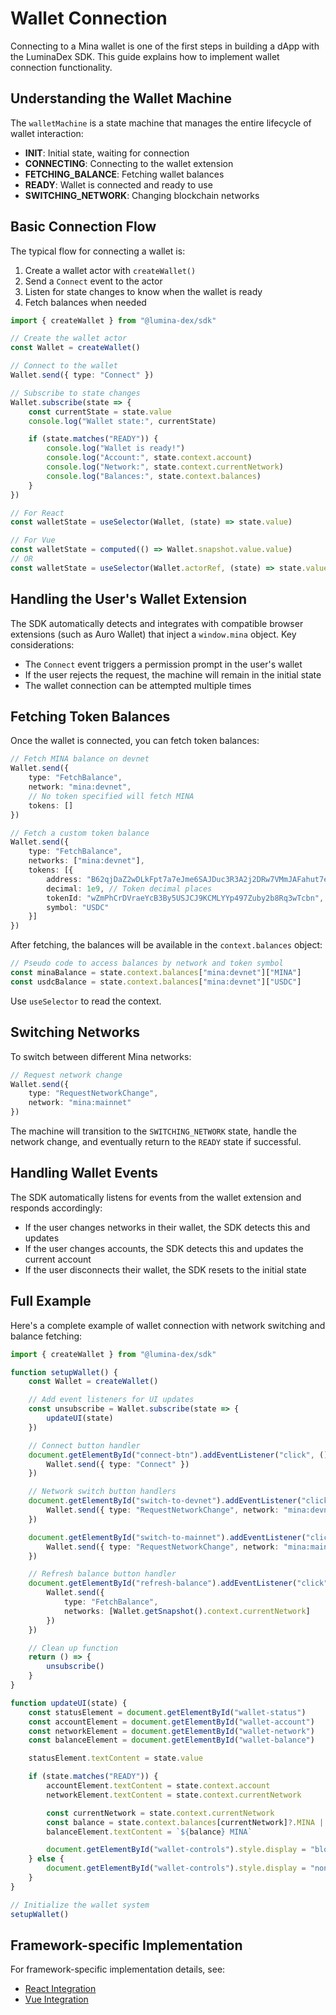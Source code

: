 # Wallet Connection

Connecting to a Mina wallet is one of the first steps in building a dApp with the LuminaDex SDK. This guide explains how to implement wallet connection functionality.

## Understanding the Wallet Machine

The `walletMachine` is a state machine that manages the entire lifecycle of wallet interaction:

- **INIT**: Initial state, waiting for connection
- **CONNECTING**: Connecting to the wallet extension
- **FETCHING_BALANCE**: Fetching wallet balances
- **READY**: Wallet is connected and ready to use
- **SWITCHING_NETWORK**: Changing blockchain networks

## Basic Connection Flow

The typical flow for connecting a wallet is:

1. Create a wallet actor with `createWallet()`
2. Send a `Connect` event to the actor
3. Listen for state changes to know when the wallet is ready
4. Fetch balances when needed

```ts
import { createWallet } from "@lumina-dex/sdk"

// Create the wallet actor
const Wallet = createWallet()

// Connect to the wallet
Wallet.send({ type: "Connect" })

// Subscribe to state changes
Wallet.subscribe(state => {
	const currentState = state.value
	console.log("Wallet state:", currentState)

	if (state.matches("READY")) {
		console.log("Wallet is ready!")
		console.log("Account:", state.context.account)
		console.log("Network:", state.context.currentNetwork)
		console.log("Balances:", state.context.balances)
	}
})

// For React
const walletState = useSelector(Wallet, (state) => state.value)

// For Vue
const walletState = computed(() => Wallet.snapshot.value.value)
// OR
const walletState = useSelector(Wallet.actorRef, (state) => state.value)
```

## Handling the User's Wallet Extension

The SDK automatically detects and integrates with compatible browser extensions (such as Auro Wallet) that inject a `window.mina` object. Key considerations:

- The `Connect` event triggers a permission prompt in the user's wallet
- If the user rejects the request, the machine will remain in the initial state
- The wallet connection can be attempted multiple times

## Fetching Token Balances

Once the wallet is connected, you can fetch token balances:

```ts
// Fetch MINA balance on devnet
Wallet.send({
	type: "FetchBalance",
	network: "mina:devnet",
	// No token specified will fetch MINA
	tokens: []
})

// Fetch a custom token balance
Wallet.send({
	type: "FetchBalance",
	networks: ["mina:devnet"],
	tokens: [{
		address: "B62qjDaZ2wDLkFpt7a7eJme6SAJDuc3R3A2j2DRw7VMmJAFahut7e8w",
		decimal: 1e9, // Token decimal places
		tokenId: "wZmPhCrDVraeYcB3By5USJCJ9KCMLYYp497Zuby2b8Rq3wTcbn",
		symbol: "USDC"
	}]
})
```

After fetching, the balances will be available in the `context.balances` object:

```ts
// Pseudo code to access balances by network and token symbol
const minaBalance = state.context.balances["mina:devnet"]["MINA"]
const usdcBalance = state.context.balances["mina:devnet"]["USDC"]
```

Use `useSelector` to read the context.

## Switching Networks

To switch between different Mina networks:

```ts
// Request network change
Wallet.send({
	type: "RequestNetworkChange",
	network: "mina:mainnet"
})
```

The machine will transition to the `SWITCHING_NETWORK` state, handle the network change, and eventually return to the `READY` state if successful.

## Handling Wallet Events

The SDK automatically listens for events from the wallet extension and responds accordingly:

- If the user changes networks in their wallet, the SDK detects this and updates
- If the user changes accounts, the SDK detects this and updates the current account
- If the user disconnects their wallet, the SDK resets to the initial state

## Full Example

Here's a complete example of wallet connection with network switching and balance fetching:

```ts
import { createWallet } from "@lumina-dex/sdk"

function setupWallet() {
	const Wallet = createWallet()

	// Add event listeners for UI updates
	const unsubscribe = Wallet.subscribe(state => {
		updateUI(state)
	})

	// Connect button handler
	document.getElementById("connect-btn").addEventListener("click", () => {
		Wallet.send({ type: "Connect" })
	})

	// Network switch button handlers
	document.getElementById("switch-to-devnet").addEventListener("click", () => {
		Wallet.send({ type: "RequestNetworkChange", network: "mina:devnet" })
	})

	document.getElementById("switch-to-mainnet").addEventListener("click", () => {
		Wallet.send({ type: "RequestNetworkChange", network: "mina:mainnet" })
	})

	// Refresh balance button handler
	document.getElementById("refresh-balance").addEventListener("click", () => {
		Wallet.send({
			type: "FetchBalance",
			networks: [Wallet.getSnapshot().context.currentNetwork]
		})
	})

	// Clean up function
	return () => {
		unsubscribe()
	}
}

function updateUI(state) {
	const statusElement = document.getElementById("wallet-status")
	const accountElement = document.getElementById("wallet-account")
	const networkElement = document.getElementById("wallet-network")
	const balanceElement = document.getElementById("wallet-balance")

	statusElement.textContent = state.value

	if (state.matches("READY")) {
		accountElement.textContent = state.context.account
		networkElement.textContent = state.context.currentNetwork

		const currentNetwork = state.context.currentNetwork
		const balance = state.context.balances[currentNetwork]?.MINA || 0
		balanceElement.textContent = `${balance} MINA`

		document.getElementById("wallet-controls").style.display = "block"
	} else {
		document.getElementById("wallet-controls").style.display = "none"
	}
}

// Initialize the wallet system
setupWallet()
```

## Framework-specific Implementation

For framework-specific implementation details, see:

- [React Integration](/guide/react-integration)
- [Vue Integration](/guide/vue-integration)
